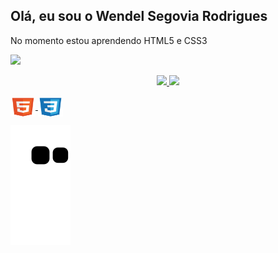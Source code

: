 ## Olá, eu sou o Wendel Segovia Rodrigues

No momento estou aprendendo HTML5 e CSS3

<a href="https://instagram.com/wenddelsr" target="_blank"><img src="https://img.shields.io/badge/-Instagram-%23E4405F?style=for-the-badge&logo=instagram&logoColor=white" target="_blank"></a>

<div align="center">
  <a href="https://github.com/wenddelsr">
  <img height="180em" src="https://github-readme-stats.vercel.app/api?username=wenddelsr&show_icons=true&theme=dark&include_all_commits=true&count_private=true"/>
  <img height="180em" src="https://github-readme-stats.vercel.app/api/top-langs/?username=wenddelsr&layout=compact&langs_count=7&theme=dark"/>
</div>

<div style="display: inline_block"><br>
  <img align="center" alt="Rafa-HTML" height="30" width="40" src="https://raw.githubusercontent.com/devicons/devicon/master/icons/html5/html5-original.svg">
  <img align="center" alt="Rafa-CSS" height="30" width="40" src="https://raw.githubusercontent.com/devicons/devicon/master/icons/css3/css3-original.svg">
 </div>
 
  ![Snake animation](https://github.com/rafaballerini/rafaballerini/blob/output/github-contribution-grid-snake.svg)
